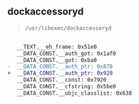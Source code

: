 ## dockaccessoryd

> `/usr/libexec/dockaccessoryd`

```diff

   __TEXT.__eh_frame: 0x51e0
   __DATA_CONST.__auth_got: 0x1af0
   __DATA_CONST.__got: 0xba0
-  __DATA_CONST.__auth_ptr: 0x878
+  __DATA_CONST.__auth_ptr: 0x928
   __DATA_CONST.__const: 0x7920
   __DATA_CONST.__cfstring: 0x5be0
   __DATA_CONST.__objc_classlist: 0x638

```
